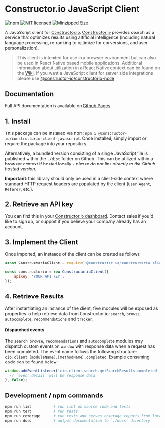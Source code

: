 # Constructor.io JavaScript Client

[![npm](https://img.shields.io/npm/v/@constructor-io/constructorio-client-javascript)](https://www.npmjs.com/package/@constructor-io/constructorio-client-javascript)
[![MIT licensed](https://img.shields.io/badge/license-MIT-blue.svg)](https://github.com/Constructor-io/constructorio-client-javascript/blob/master/LICENSE)
[![Minzipped Size](https://img.shields.io/bundlephobia/minzip/@constructor-io/constructorio-client-javascript)](https://bundlephobia.com/result?p=@constructor-io/constructorio-client-javascript)

A JavaScript client for [Constructor.io](http://constructor.io/). [Constructor.io](http://constructor.io/) provides search as a service that optimizes results using artificial intelligence (including natural language processing, re-ranking to optimize for conversions, and user personalization).

> This client is intended for use in a browser environment but can also be used in React Native based mobile applications.  Additional information about utilization in a React Native context can be found on the [Wiki](https://github.com/Constructor-io/constructorio-client-javascript/wiki/Utilization-in-a-DOM-less-environment).  If you want a JavaScript client for server side integrations please use [@constructor-io/constructorio-node](https://github.com/Constructor-io/constructorio-node) 

## Documentation
Full API documentation is available on [Github Pages](https://constructor-io.github.io/constructorio-client-javascript/index.html)

## 1. Install

This package can be installed via npm: `npm i @constructor-io/constructorio-client-javascript`. Once installed, simply import or require the package into your repository.

Alternatively, a bundled version consisting of a single JavaScript file is published within the `./dist` folder on Github. This can be utilized within a browser context if hosted locally - _please do not link directly to the Github hosted version_.

**Important**: this library should only be used in a client-side context where standard HTTP request headers are populated by the client (`User-Agent`, `Referer`, etc.).

## 2. Retrieve an API key

You can find this in your [Constructor.io dashboard](https://app.constructor.io/dashboard). Contact sales if you'd like to sign up, or support if you believe your company already has an account.

## 3. Implement the Client

Once imported, an instance of the client can be created as follows:

```javascript
const ConstructorioClient = require('@constructor-io/constructorio-client-javascript');

const constructorio = new ConstructorioClient({
    apiKey: 'YOUR API KEY',
});
```

## 4. Retrieve Results

After instantiating an instance of the client, five modules will be exposed as properties to help retrieve data from Constructor.io: `search`, `browse`, `autocomplete`, `recommendations` and `tracker`.

#### Dispatched events
The `search`, `browse`, `recommendations` and `autocomplete` modules may dispatch custom events on `window` with response data when a request has been completed. The event name follows the following structure: `cio.client.[moduleName].[methodName].completed`. Example consuming code can be found below:

```javascript
window.addEventListener('cio.client.search.getSearchResults.completed', (event) => {
  // `event.detail` will be response data
}, false);
```

## Development / npm commands

```bash
npm run lint          # run lint on source code and tests
npm run test          # run tests
npm run coverage      # run tests and serves coverage reports from localhost:8081
npm run docs          # output documentation to `./docs` directory
```
